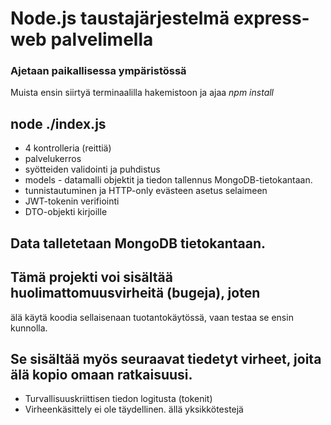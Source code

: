 # Node.js taustajärjestelmä express-web palvelimella


### Ajetaan paikallisessa ympäristössä

Muista ensin siirtyä terminaalilla hakemistoon ja ajaa _npm install_

## node ./index.js

- 4 kontrolleria (reittiä)
- palvelukerros
- syötteiden validointi ja puhdistus
- models - datamalli objektit ja tiedon tallennus MongoDB-tietokantaan.
- tunnistautuminen ja HTTP-only evästeen asetus selaimeen
- JWT-tokenin verifiointi
- DTO-objekti kirjoille

## Data talletetaan MongoDB tietokantaan.

## Tämä projekti voi sisältää huolimattomuusvirheitä (bugeja), joten 
älä käytä koodia sellaisenaan tuotantokäytössä, vaan testaa se ensin 
kunnolla.

## Se sisältää myös seuraavat tiedetyt virheet, joita älä kopio omaan ratkaisuusi.

- Turvallisuuskriittisen tiedon logitusta (tokenit)
- Virheenkäsittely ei ole täydellinen.
ällä yksikkötestejä

